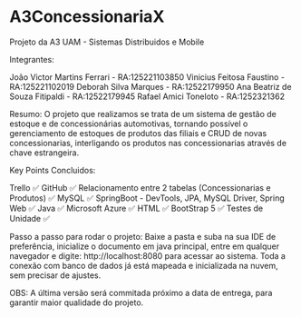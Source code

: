 # A3ConcessionariaX
Projeto da A3 UAM - Sistemas Distribuidos e Mobile

Integrantes:

João Victor Martins Ferrari - RA:125221103850
Vinicius Feitosa Faustino - RA:125221102019
Deborah Silva Marques - RA:12522179950
Ana Beatriz de Souza Fitipaldi - RA:12522179945
Rafael Amici Toneloto - RA:1252321362


Resumo:
O projeto que realizamos se trata de um sistema de gestão de estoque e de concessionárias automotivas, tornando possível o gerenciamento de estoques de produtos das filiais e CRUD de novas concessionarias, interligando os produtos nas concessionarias através de chave estrangeira.

Key Points Concluidos:

Trello ✅
GitHub ✅
Relacionamento entre 2 tabelas (Concessionarias e Produtos) ✅
MySQL ✅
SpringBoot - DevTools, JPA, MySQL Driver, Spring Web  ✅
Java ✅
Microsoft Azure ✅
HTML ✅
BootStrap 5 ✅
Testes de Unidade ✅




Passo a passo para rodar o projeto: Baixe a pasta e suba na sua IDE de preferência, inicialize o documento em java principal, entre em qualquer navegador e digite: http://localhost:8080 para acessar ao sistema. Toda a conexão com banco de dados já está mapeada e inicializada na nuvem, sem precisar de ajustes. 

OBS: A última versão será commitada próximo a data de entrega, para garantir maior qualidade do projeto. 
